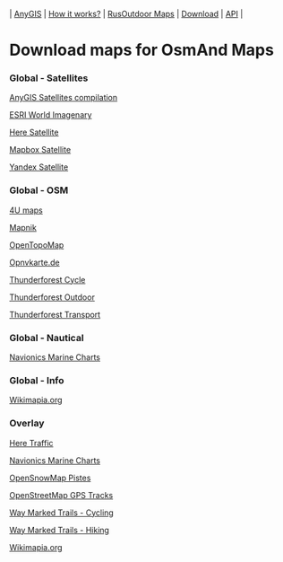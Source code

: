 | [AnyGIS][01] | [How it works?][02] | [RusOutdoor Maps][03] | [Download][04] | [API][05] |


[01]: https://nnngrach.github.io/AnyGIS_maps/index_en
[02]: https://nnngrach.github.io/AnyGIS_maps/Web/Html/Description_en
[03]: https://nnngrach.github.io/AnyGIS_maps/Web/Html/RusOutdoor_en
[04]: https://nnngrach.github.io/AnyGIS_maps/Web/Html/DownloadPage_en
[05]: https://nnngrach.github.io/AnyGIS_maps/Web/Html/Api_en
# Download maps for OsmAnd Maps


### Global - Satellites
[AnyGIS Satellites compilation](https://raw.githubusercontent.com/nnngrach/AnyGIS_maps/master/Osmand_online_maps/Maps_full_en/Global-Satellites-All.sqlitedb "Download this map")

[ESRI World Imagenary](https://raw.githubusercontent.com/nnngrach/AnyGIS_maps/master/Osmand_online_maps/Maps_full_en/Global-Satellites-ESRI_Imagenary.sqlitedb "Download this map")

[Here Satellite](https://raw.githubusercontent.com/nnngrach/AnyGIS_maps/master/Osmand_online_maps/Maps_full_en/Global-Satellites-Here.sqlitedb "Download this map")

[Mapbox Satellite](https://raw.githubusercontent.com/nnngrach/AnyGIS_maps/master/Osmand_online_maps/Maps_full_en/Global-Satellites-Mapbox.sqlitedb "Download this map")

[Yandex Satellite](https://raw.githubusercontent.com/nnngrach/AnyGIS_maps/master/Osmand_online_maps/Maps_full_en/Global-Satellites-Yandex.sqlitedb "Download this map")



### Global - OSM
[4U maps](https://raw.githubusercontent.com/nnngrach/AnyGIS_maps/master/Osmand_online_maps/Maps_full_en/Global-OSM-4umaps.sqlitedb "Download this map")

[Mapnik](https://raw.githubusercontent.com/nnngrach/AnyGIS_maps/master/Osmand_online_maps/Maps_full_en/Global-OSM-Mapnik.sqlitedb "Download this map")

[OpenTopoMap](https://raw.githubusercontent.com/nnngrach/AnyGIS_maps/master/Osmand_online_maps/Maps_full_en/Global-OSM-OpenTopoMap.sqlitedb "Download this map")

[Opnvkarte.de](https://raw.githubusercontent.com/nnngrach/AnyGIS_maps/master/Osmand_online_maps/Maps_full_en/Global-OSM-Opnvkarte.sqlitedb "Download this map")

[Thunderforest Cycle](https://raw.githubusercontent.com/nnngrach/AnyGIS_maps/master/Osmand_online_maps/Maps_full_en/Global-OSM-Thunderforest_Cycle.sqlitedb "Download this map")

[Thunderforest Outdoor](https://raw.githubusercontent.com/nnngrach/AnyGIS_maps/master/Osmand_online_maps/Maps_full_en/Global-OSM-Thunderforest_Outdoor.sqlitedb "Download this map")

[Thunderforest Transport](https://raw.githubusercontent.com/nnngrach/AnyGIS_maps/master/Osmand_online_maps/Maps_full_en/Global-OSM-Thunderforest_Transport.sqlitedb "Download this map")



### Global - Nautical
[Navionics Marine Charts](https://raw.githubusercontent.com/nnngrach/AnyGIS_maps/master/Osmand_online_maps/Maps_full_en/Global-Water-Navionics_Marine_Charts.sqlitedb "Download this map")



### Global - Info
[Wikimapia.org](https://raw.githubusercontent.com/nnngrach/AnyGIS_maps/master/Osmand_online_maps/Maps_full_en/Global-Wikimapia.sqlitedb "Download this map")



### Overlay
[Here Traffic](https://raw.githubusercontent.com/nnngrach/AnyGIS_maps/master/Osmand_online_maps/Maps_full_en/Overlay-Here_traffic.sqlitedb "Download this map")

[Navionics Marine Charts](https://raw.githubusercontent.com/nnngrach/AnyGIS_maps/master/Osmand_online_maps/Maps_full_en/Overlay-Navionics_Marine_Charts.sqlitedb "Download this map")

[OpenSnowMap Pistes](https://raw.githubusercontent.com/nnngrach/AnyGIS_maps/master/Osmand_online_maps/Maps_full_en/Overlay-OpenSnowMap_pistes.sqlitedb "Download this map")

[OpenStreetMap GPS Tracks](https://raw.githubusercontent.com/nnngrach/AnyGIS_maps/master/Osmand_online_maps/Maps_full_en/Overlay-OpenSreetMaps_Tracks.sqlitedb "Download this map")

[Way Marked Trails - Cycling](https://raw.githubusercontent.com/nnngrach/AnyGIS_maps/master/Osmand_online_maps/Maps_full_en/Overlay-WayMarkedTrails_Cycling.sqlitedb "Download this map")

[Way Marked Trails - Hiking](https://raw.githubusercontent.com/nnngrach/AnyGIS_maps/master/Osmand_online_maps/Maps_full_en/Overlay-WayMarkedTrails_Hiking.sqlitedb "Download this map")

[Wikimapia.org](https://raw.githubusercontent.com/nnngrach/AnyGIS_maps/master/Osmand_online_maps/Maps_full_en/Overlay-Wikimapia.sqlitedb "Download this map")


